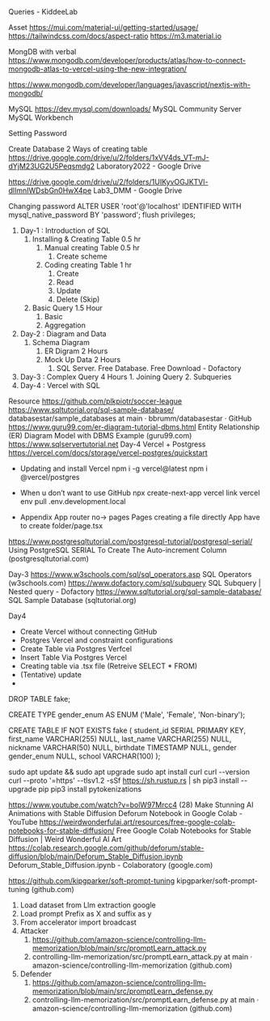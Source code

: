 Queries - KiddeeLab

Asset
https://mui.com/material-ui/getting-started/usage/
https://tailwindcss.com/docs/aspect-ratio
https://m3.material.io

MongDB with verbal
https://www.mongodb.com/developer/products/atlas/how-to-connect-mongodb-atlas-to-vercel-using-the-new-integration/

https://www.mongodb.com/developer/languages/javascript/nextjs-with-mongodb/

MySQL
https://dev.mysql.com/downloads/
MySQL Community Server
MySQL Workbench

Setting Password

Create Database 
2 Ways of creating table
https://drive.google.com/drive/u/2/folders/1xVV4ds_VT-mJ-dYjM23UG2U5Peqsmdg2
Laboratory2022 - Google Drive

https://drive.google.com/drive/u/2/folders/1UIKyvOGJKTVl-dlImnIWDsbGn0HwX4pe
Lab3_DMM - Google Drive

Changing password 
ALTER USER 'root'@'localhost' IDENTIFIED WITH mysql_native_password BY 'password';
flush privileges;

1. Day-1 : Introduction of SQL
    1. Installing & Creating Table 0.5 hr
        1. Manual creating Table 0.5 hr
            1. Create scheme 
        2. Coding creating Table 1 hr
            1. Create 
            2. Read
            3. Update
            4. Delete (Skip)
    2. Basic Query 1.5 Hour
        1. Basic
        2. Aggregation
2. Day-2 : Diagram and Data
    1. Schema Diagram 
        1. ER Digram 2 Hours
        2. Mock Up Data 2 Hours
            1. SQL Server. Free Database. Free Download - Dofactory
3. Day-3 : Complex Query 4 Hours
        1. Joining Query
        2. Subqueries
4. Day-4 : Vercel with SQL

Resource
https://github.com/plkpiotr/soccer-league
https://www.sqltutorial.org/sql-sample-database/
databasestar/sample_databases at main · bbrumm/databasestar · GitHub
https://www.guru99.com/er-diagram-tutorial-dbms.html
Entity Relationship (ER) Diagram Model with DBMS Example (guru99.com)
https://www.sqlservertutorial.net
Day-4 Vercel + Postgress
https://vercel.com/docs/storage/vercel-postgres/quickstart
- Updating and install Vercel
npm i -g vercel@latest
npm i @vercel/postgres

- When u don’t want to use GitHub
npx create-next-app
vercel link
vercel env pull .env.development.local

- Appendix
App router no-> pages
Pages creating a file directly
App have to create folder/page.tsx

https://www.postgresqltutorial.com/postgresql-tutorial/postgresql-serial/
Using PostgreSQL SERIAL To Create The Auto-increment Column (postgresqltutorial.com)



Day-3
https://www.w3schools.com/sql/sql_operators.asp
SQL Operators (w3schools.com)
https://www.dofactory.com/sql/subquery
SQL Subquery | Nested query - Dofactory
https://www.sqltutorial.org/sql-sample-database/
SQL Sample Database (sqltutorial.org)


Day4
- Create Vercel without connecting GitHub
- Postgres Vercel and constraint configurations
- Create Table via Postgres Verfcel
- Insert Table Via Postgres Vercel
- Creating table via .tsx file (Retreive SELECT * FROM)
- (Tentative) update 
- 

DROP TABLE fake;

CREATE TYPE gender_enum AS ENUM ('Male', 'Female', 'Non-binary');

CREATE TABLE IF NOT EXISTS fake ( 
        student_id SERIAL PRIMARY KEY, 
        first_name VARCHAR(255) NULL, 
        last_name VARCHAR(255) NULL,
        nickname VARCHAR(50) NULL,
        birthdate TIMESTAMP NULL,
        gender gender_enum NULL,
        school VARCHAR(100)
        );


sudo apt update && sudo apt upgrade
sudo apt install curl
curl --version
curl --proto '=https' --tlsv1.2 -sSf https://sh.rustup.rs | sh
pip3 install --upgrade pip 
pip3 install pytokenizations

https://www.youtube.com/watch?v=bolW97Mrcc4
(28) Make Stunning AI Animations with Stable Diffusion Deforum Notebook in Google Colab - YouTube
https://weirdwonderfulai.art/resources/free-google-colab-notebooks-for-stable-diffusion/
Free Google Colab Notebooks for Stable Diffusion | Weird Wonderful AI Art
https://colab.research.google.com/github/deforum/stable-diffusion/blob/main/Deforum_Stable_Diffusion.ipynb
Deforum_Stable_Diffusion.ipynb - Colaboratory (google.com)



https://github.com/kipgparker/soft-prompt-tuning
kipgparker/soft-prompt-tuning (github.com)

1. Load dataset from Llm extraction google
2. Load prompt
Prefix as X and suffix as y
3. From accelerator import broadcast
4. Attacker 
    1. https://github.com/amazon-science/controlling-llm-memorization/blob/main/src/promptLearn_attack.py
    2. controlling-llm-memorization/src/promptLearn_attack.py at main · amazon-science/controlling-llm-memorization (github.com)
5. Defender 
    1. https://github.com/amazon-science/controlling-llm-memorization/blob/main/src/promptLearn_defense.py
    2. controlling-llm-memorization/src/promptLearn_defense.py at main · amazon-science/controlling-llm-memorization (github.com)
